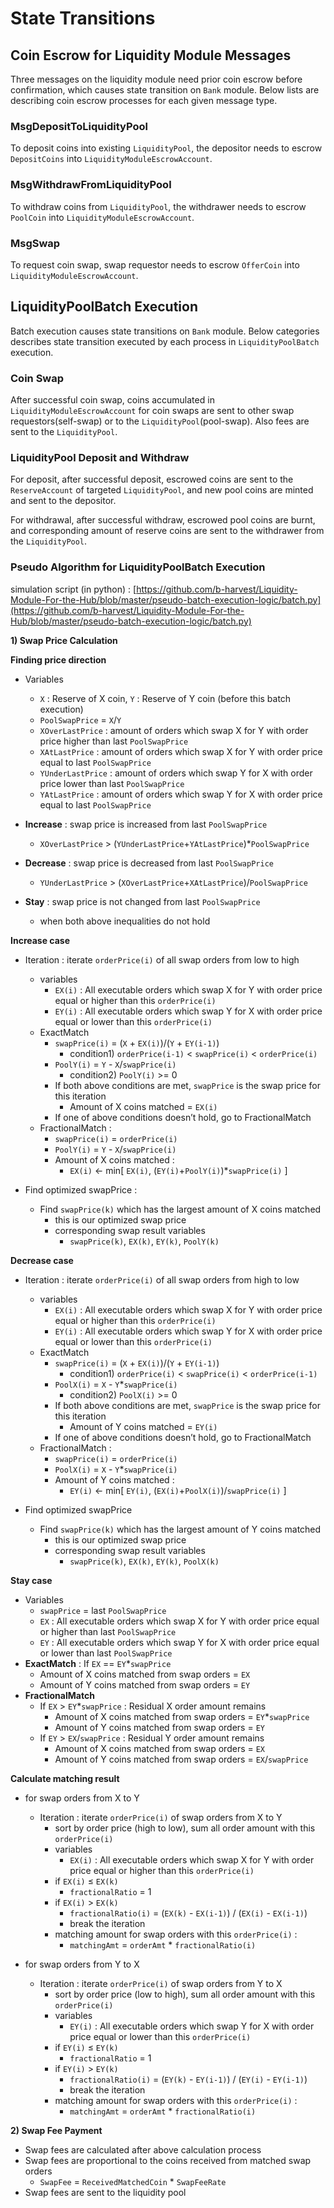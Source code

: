 <!--
order: 3
-->

# State Transitions

## Coin Escrow for Liquidity Module Messages

Three messages on the liquidity module need prior coin escrow before confirmation, which causes state transition on `Bank` module. Below lists are describing coin escrow processes for each given message type.

### MsgDepositToLiquidityPool

To deposit coins into existing `LiquidityPool`, the depositor needs to escrow `DepositCoins` into `LiquidityModuleEscrowAccount`.

### MsgWithdrawFromLiquidityPool

To withdraw coins from `LiquidityPool`, the withdrawer needs to escrow `PoolCoin` into `LiquidityModuleEscrowAccount`.

### MsgSwap

To request coin swap, swap requestor needs to escrow `OfferCoin` into `LiquidityModuleEscrowAccount`.

## LiquidityPoolBatch Execution

Batch execution causes state transitions on `Bank` module. Below categories describes state transition executed by each process in `LiquidityPoolBatch` execution.

### Coin Swap

After successful coin swap, coins accumulated in `LiquidityModuleEscrowAccount` for coin swaps are sent to other swap requestors(self-swap) or to the `LiquidityPool`(pool-swap). Also fees are sent to the `LiquidityPool`.

### LiquidityPool Deposit and Withdraw

For deposit, after successful deposit, escrowed coins are sent to the `ReserveAccount` of targeted `LiquidityPool`, and new pool coins are minted and sent to the depositor.

For withdrawal, after successful withdraw, escrowed pool coins are burnt, and corresponding amount of reserve coins are sent to the withdrawer from the `LiquidityPool`.

### **Pseudo Algorithm for LiquidityPoolBatch Execution**

simulation script (in python) : [https://github.com/b-harvest/Liquidity-Module-For-the-Hub/blob/master/pseudo-batch-execution-logic/batch.py](https://github.com/b-harvest/Liquidity-Module-For-the-Hub/blob/master/pseudo-batch-execution-logic/batch.py)

**1) Swap Price Calculation**

**Finding price direction**

- Variables
    - `X` : Reserve of X coin, `Y` : Reserve of Y coin (before this batch execution)
    - `PoolSwapPrice` = `X`/`Y`
    - `XOverLastPrice` : amount of orders which swap X for Y with order price higher than last `PoolSwapPrice`
    - `XAtLastPrice` : amount of orders which swap X for Y with order price equal to last `PoolSwapPrice`
    - `YUnderLastPrice` : amount of orders which swap Y for X with order price lower than last `PoolSwapPrice`
    - `YAtLastPrice` : amount of orders which swap Y for X with order price equal to last `PoolSwapPrice`

- **Increase** : swap price is increased from last `PoolSwapPrice`
    - `XOverLastPrice` > (`YUnderLastPrice`+`YAtLastPrice`)*`PoolSwapPrice`

- **Decrease** : swap price is decreased from last `PoolSwapPrice`
    - `YUnderLastPrice` > (`XOverLastPrice`+`XAtLastPrice`)/`PoolSwapPrice`

- **Stay** : swap price is not changed from last `PoolSwapPrice`
    - when both above inequalities do not hold

**Increase case**

- Iteration : iterate `orderPrice(i)` of all swap orders from low to high
    - variables
        - `EX(i)` : All executable orders which swap X for Y with order price equal or higher than this `orderPrice(i)`
        - `EY(i)` : All executable orders which swap Y for X with order price equal or lower than this `orderPrice(i)`
    - ExactMatch
        - `swapPrice(i)` = (`X` + `EX(i)`)/(`Y` + `EY(i-1)`)
            - condition1) `orderPrice(i-1)` < `swapPrice(i)` < `orderPrice(i)`
        - `PoolY(i)` = `Y` - `X`/`swapPrice(i)`
            - condition2) `PoolY(i)` >= 0
        - If both above conditions are met, `swapPrice` is the swap price for this iteration
            - Amount of X coins matched = `EX(i)`
        - If one of above conditions doesn’t hold, go to FractionalMatch
    - FractionalMatch :
        - `swapPrice(i)` = `orderPrice(i)`
        - `PoolY(i)` = `Y` - `X`/`swapPrice(i)`
        - Amount of X coins matched :
            - `EX(i)` ← min[ `EX(i)`, (`EY(i)`+`PoolY(i)`)*`swapPrice(i)` ]

- Find optimized swapPrice :
    - Find `swapPrice(k)` which has the largest amount of X coins matched
        - this is our optimized swap price
        - corresponding swap result variables
            - `swapPrice(k)`, `EX(k)`, `EY(k)`, `PoolY(k)`

**Decrease case**

- Iteration : iterate `orderPrice(i)` of all swap orders from high to low
    - variables
        - `EX(i)` : All executable orders which swap X for Y with order price equal or higher than this `orderPrice(i)`
        - `EY(i)` : All executable orders which swap Y for X with order price equal or lower than this `orderPrice(i)`
    - ExactMatch
        - `swapPrice(i)` = (`X` + `EX(i)`)/(`Y` + `EY(i-1)`)
            - condition1) `orderPrice(i)` < `swapPrice(i)` < `orderPrice(i-1)`
        - `PoolX(i)` = `X` - `Y`*`swapPrice(i)`
            - condition2) `PoolX(i)` >= 0
        - If both above conditions are met, `swapPrice` is the swap price for this iteration
            - Amount of Y coins matched = `EY(i)`
        - If one of above conditions doesn’t hold, go to FractionalMatch
    - FractionalMatch :
        - `swapPrice(i)` = `orderPrice(i)`
        - `PoolX(i)` = `X` - `Y`*`swapPrice(i)`
        - Amount of Y coins matched :
            - `EY(i)` ← min[ `EY(i)`, (`EX(i)`+`PoolX(i)`)/`swapPrice(i)` ]

- Find optimized swapPrice
    - Find `swapPrice(k)` which has the largest amount of Y coins matched
        - this is our optimized swap price
        - corresponding swap result variables
            - `swapPrice(k)`, `EX(k)`, `EY(k)`, `PoolX(k)`

**Stay case**

- Variables
    - `swapPrice` = last `PoolSwapPrice`
    - `EX` : All executable orders which swap X for Y with order price equal or higher than last `PoolSwapPrice`
    - `EY` : All executable orders which swap Y for X with order price equal or lower than last `PoolSwapPrice`
- **ExactMatch** : If `EX` == `EY`*`swapPrice`
    - Amount of X coins matched from swap orders = `EX`
    - Amount of Y coins matched from swap orders = `EY`
- **FractionalMatch**
    - If `EX` > `EY`*`swapPrice` : Residual X order amount remains
        - Amount of X coins matched from swap orders = `EY`*`swapPrice`
        - Amount of Y coins matched from swap orders = `EY`
    - If `EY` > `EX`/`swapPrice` : Residual Y order amount remains
        - Amount of X coins matched from swap orders = `EX`
        - Amount of Y coins matched from swap orders = `EX`/`swapPrice`

**Calculate matching result**

- for swap orders from X to Y
    - Iteration : iterate `orderPrice(i)` of swap orders from X to Y
        - sort by order price (high to low), sum all order amount with this `orderPrice(i)`
        - variables
            - `EX(i)` : All executable orders which swap X for Y with order price equal or higher than this `orderPrice(i)`
        - if `EX(i)` ≤ `EX(k)`
            - `fractionalRatio` = 1
        - if `EX(i)` > `EX(k)`
            - `fractionalRatio(i)` = (`EX(k)` - `EX(i-1)`) / (`EX(i)` - `EX(i-1)`)
            - break the iteration
        - matching amount for swap orders with this `orderPrice(i)` :
            - `matchingAmt` = `orderAmt` * `fractionalRatio(i)`

- for swap orders from Y to X
    - Iteration : iterate `orderPrice(i)` of swap orders from Y to X
        - sort by order price (low to high), sum all order amount with this `orderPrice(i)`
        - variables
            - `EY(i)` : All executable orders which swap Y for X with order price equal or lower than this `orderPrice(i)`
        - if `EY(i)` ≤ `EY(k)`
            - `fractionalRatio` = 1
        - if `EY(i)` > `EY(k)`
            - `fractionalRatio(i)` = (`EY(k)` - `EY(i-1)`) / (`EY(i)` - `EY(i-1)`)
            - break the iteration
        - matching amount for swap orders with this `orderPrice(i)` :
            - `matchingAmt` = `orderAmt` * `fractionalRatio(i)`

**2) Swap Fee Payment**

- Swap fees are calculated after above calculation process
- Swap fees are proportional to the coins received from matched swap orders
    - `SwapFee` = `ReceivedMatchedCoin` * `SwapFeeRate`
- Swap fees are sent to the liquidity pool
